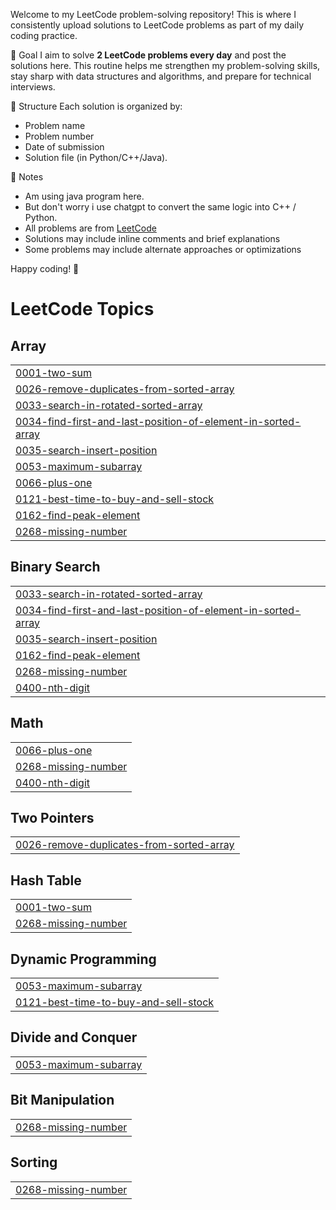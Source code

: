 Welcome to my LeetCode problem-solving repository! This is where I consistently upload solutions to LeetCode problems as part of my daily coding practice.

📅 Goal
I aim to solve **2 LeetCode problems every day** and post the solutions here. This routine helps me strengthen my problem-solving skills, stay sharp with data structures and algorithms, and prepare for technical interviews.

📂 Structure
Each solution is organized by:
- Problem name
- Problem number
- Date of submission
- Solution file (in Python/C++/Java).

📌 Notes
- Am using java program here.
- But don't worry i use chatgpt to convert the same logic into C++ / Python.
- All problems are from [LeetCode](https://leetcode.com/)
- Solutions may include inline comments and brief explanations
- Some problems may include alternate approaches or optimizations

Happy coding! 🚀

<!---LeetCode Topics Start-->
# LeetCode Topics
## Array
|  |
| ------- |
| [0001-two-sum](https://github.com/mrsarathi-00/Leet_Code/tree/master/0001-two-sum) |
| [0026-remove-duplicates-from-sorted-array](https://github.com/mrsarathi-00/Leet_Code/tree/master/0026-remove-duplicates-from-sorted-array) |
| [0033-search-in-rotated-sorted-array](https://github.com/mrsarathi-00/Leet_Code/tree/master/0033-search-in-rotated-sorted-array) |
| [0034-find-first-and-last-position-of-element-in-sorted-array](https://github.com/mrsarathi-00/Leet_Code/tree/master/0034-find-first-and-last-position-of-element-in-sorted-array) |
| [0035-search-insert-position](https://github.com/mrsarathi-00/Leet_Code/tree/master/0035-search-insert-position) |
| [0053-maximum-subarray](https://github.com/mrsarathi-00/Leet_Code/tree/master/0053-maximum-subarray) |
| [0066-plus-one](https://github.com/mrsarathi-00/Leet_Code/tree/master/0066-plus-one) |
| [0121-best-time-to-buy-and-sell-stock](https://github.com/mrsarathi-00/Leet_Code/tree/master/0121-best-time-to-buy-and-sell-stock) |
| [0162-find-peak-element](https://github.com/mrsarathi-00/Leet_Code/tree/master/0162-find-peak-element) |
| [0268-missing-number](https://github.com/mrsarathi-00/Leet_Code/tree/master/0268-missing-number) |
## Binary Search
|  |
| ------- |
| [0033-search-in-rotated-sorted-array](https://github.com/mrsarathi-00/Leet_Code/tree/master/0033-search-in-rotated-sorted-array) |
| [0034-find-first-and-last-position-of-element-in-sorted-array](https://github.com/mrsarathi-00/Leet_Code/tree/master/0034-find-first-and-last-position-of-element-in-sorted-array) |
| [0035-search-insert-position](https://github.com/mrsarathi-00/Leet_Code/tree/master/0035-search-insert-position) |
| [0162-find-peak-element](https://github.com/mrsarathi-00/Leet_Code/tree/master/0162-find-peak-element) |
| [0268-missing-number](https://github.com/mrsarathi-00/Leet_Code/tree/master/0268-missing-number) |
| [0400-nth-digit](https://github.com/mrsarathi-00/Leet_Code/tree/master/0400-nth-digit) |
## Math
|  |
| ------- |
| [0066-plus-one](https://github.com/mrsarathi-00/Leet_Code/tree/master/0066-plus-one) |
| [0268-missing-number](https://github.com/mrsarathi-00/Leet_Code/tree/master/0268-missing-number) |
| [0400-nth-digit](https://github.com/mrsarathi-00/Leet_Code/tree/master/0400-nth-digit) |
## Two Pointers
|  |
| ------- |
| [0026-remove-duplicates-from-sorted-array](https://github.com/mrsarathi-00/Leet_Code/tree/master/0026-remove-duplicates-from-sorted-array) |
## Hash Table
|  |
| ------- |
| [0001-two-sum](https://github.com/mrsarathi-00/Leet_Code/tree/master/0001-two-sum) |
| [0268-missing-number](https://github.com/mrsarathi-00/Leet_Code/tree/master/0268-missing-number) |
## Dynamic Programming
|  |
| ------- |
| [0053-maximum-subarray](https://github.com/mrsarathi-00/Leet_Code/tree/master/0053-maximum-subarray) |
| [0121-best-time-to-buy-and-sell-stock](https://github.com/mrsarathi-00/Leet_Code/tree/master/0121-best-time-to-buy-and-sell-stock) |
## Divide and Conquer
|  |
| ------- |
| [0053-maximum-subarray](https://github.com/mrsarathi-00/Leet_Code/tree/master/0053-maximum-subarray) |
## Bit Manipulation
|  |
| ------- |
| [0268-missing-number](https://github.com/mrsarathi-00/Leet_Code/tree/master/0268-missing-number) |
## Sorting
|  |
| ------- |
| [0268-missing-number](https://github.com/mrsarathi-00/Leet_Code/tree/master/0268-missing-number) |
<!---LeetCode Topics End-->